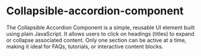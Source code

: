# Collapsible-accordion-component
The Collapsible Accordion Component is a simple, reusable UI element built using plain JavaScript. It allows users to click on headings (titles) to expand or collapse associated content. Only one section can be active at a time, making it ideal for FAQs, tutorials, or interactive content blocks.
